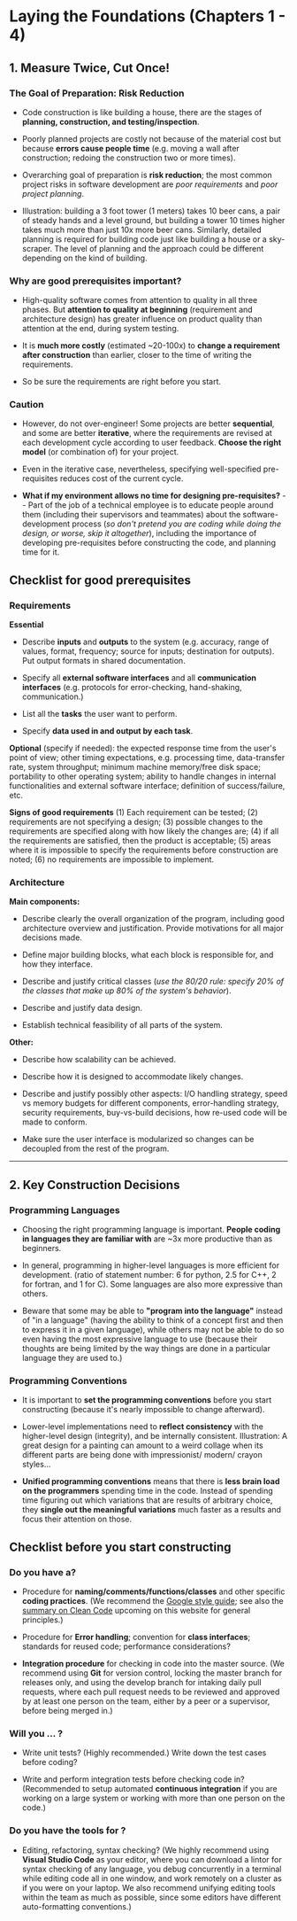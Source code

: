 # Laying the Foundations (Chapters 1 - 4)

## 1. Measure Twice, Cut Once!

### The Goal of Preparation: Risk Reduction

- Code construction is like building a house, there are the stages of **planning, construction, and testing/inspection**.

- Poorly planned projects are costly not because of the material cost but because **errors cause people time** (e.g. moving a wall after construction; redoing the construction two or more times).

- Overarching goal of preparation is **risk reduction**; the most common project risks in software development are _poor requirements_ and _poor project planning_.

- Illustration: building a 3 foot tower (1 meters) takes 10 beer cans, a pair of steady hands and a level ground, but building a tower 10 times higher takes much more than just 10x more beer cans. Similarly, detailed planning is required for building code just like building a house or a sky-scraper. The level of planning and the approach could be different depending on the kind of building.

### Why are good prerequisites important?

- High-quality software comes from attention to quality in all three phases. But **attention to quality at beginning** (requirement and architecture design) has greater influence on product quality than attention at the end, during system testing.

- It is **much more costly** (estimated ~20-100x) to **change a requirement after construction** than earlier, closer to the time of writing the requirements.

- So be sure the requirements are right before you start.

### Caution

- However, do not over-engineer! Some projects are better **sequential**, and some are better **iterative**, where the requirements are revised at each development cycle according to user feedback. **Choose the right model** (or combination of) for your project.

- Even in the iterative case, nevertheless, specifying well-specified pre-requisites reduces cost of the current cycle.

- **What if my environment allows no time for designing pre-requisites?** -- Part of the job of a technical employee is to educate people around them (including their supervisors and teammates) about the software-development process (_so don't pretend you are coding while doing the design, or worse, skip it altogether_), including the importance of developing pre-requisites before constructing the code, and planning time for it.

## Checklist for good prerequisites

### Requirements

**Essential**

- Describe **inputs** and **outputs** to the system (e.g. accuracy, range of values, format, frequency; source for inputs; destination for outputs). Put output formats in shared documentation.

- Specify all **external software interfaces** and all **communication interfaces** (e.g. protocols for error-checking, hand-shaking, communication.)

- List all the **tasks** the user want to perform.

- Specify **data used in and output by each task**.

**Optional** (specify if needed): the expected response time from the user's point of view; other timing expectations, e.g. processing time, data-transfer rate, system throughput; minimum machine memory/free disk space; portability to other operating system; ability to handle changes in internal functionalities and external software interface; definition of success/failure, etc.

**Signs of good requirements**
(1) Each requirement can be tested; (2) requirements are not specifying a design; (3) possible changes to the requirements are specified along with how likely the changes are; (4) if all the requirements are satisfied, then the product is acceptable; (5) areas where it is impossible to specify the requirements before construction are noted; (6) no requirements are impossible to implement.

### Architecture

**Main components:** <br />

- Describe clearly the overall organization of the program, including good architecture overview and justification. Provide motivations for all major decisions made.

- Define major building blocks, what each block is responsible for, and how they interface.

- Describe and justify critical classes (_use the 80/20 rule: specify 20% of the classes that make up 80% of the system's behavior_).

- Describe and justify data design.

- Establish technical feasibility of all parts of the system.

**Other:** <br />

- Describe how scalability can be achieved.

- Describe how it is designed to accommodate likely changes.

- Describe and justify possibly other aspects: I/O handling strategy, speed vs memory budgets for different components, error-handling strategy, security requirements, buy-vs-build decisions, how re-used code will be made to conform.

- Make sure the user interface is modularized so changes can be decoupled from the rest of the program.

---

## 2. Key Construction Decisions

### Programming Languages

- Choosing the right programming language is important. **People coding in languages they are familiar with** are ~3x more productive than as beginners.

- In general, programming in higher-level languages is more efficient for development. (ratio of statement number: 6 for python, 2.5 for C++, 2 for fortran, and 1 for C). Some languages are also more expressive than others.

- Beware that some may be able to **"program into the language"** instead of "in a language" (having the ability to think of a concept first and then to express it in a given language), while others may not be able to do so even having the most expressive language to use (because their thoughts are being limited by the way things are done in a particular language they are used to.)

### Programming Conventions

- It is important to **set the programming conventions** before you start constructing (because it's nearly impossible to change afterward).

- Lower-level implementations need to **reflect consistency** with the higher-level design (integrity), and be internally consistent. Illustration: A great design for a painting can amount to a weird collage when its different parts are being done with impressionist/ modern/ crayon styles...

- **Unified programming conventions** means that there is **less brain load on the programmers** spending time in the code. Instead of spending time figuring out which variations that are results of arbitrary choice, they **single out the meaningful variations** much faster as a results and focus their attention on those.

## Checklist before you start constructing

### Do you have a?

- Procedure for **naming/comments/functions/classes** and other specific **coding practices**. (We recommend the [Google style guide](https://google.github.io/styleguide/); see also the [summary on Clean Code](../clean_code/overview.md) upcoming on this website for general principles.)

- Procedure for **Error handling**; convention for **class interfaces**; standards for reused code; performance considerations?

- **Integration procedure** for checking in code into the master source.
  (We recommend using **Git** for version control, locking the master branch for releases only, and using the develop branch for intaking daily pull requests, where each pull request needs to be reviewed and approved by at least one person on the team, either by a peer or a supervisor, before being merged in.)

### Will you ... ?

- Write unit tests? (Highly recommended.) Write down the test cases before coding?

- Write and perform integration tests before checking code in? (Recommended to setup automated **continuous integration** if you are working on a large system or working with more than one person on the code.)

### Do you have the tools for ?

- Editing, refactoring, syntax checking? (We highly recommend using **Visual Studio Code** as your editor, where you can download a lintor for syntax checking of any language, you debug concurrently in a terminal while editing code all in one window, and work remotely on a cluster as if you were on your laptop. We also recommend unifying editing tools within the team as much as possible, since some editors have different auto-formatting conventions.)
